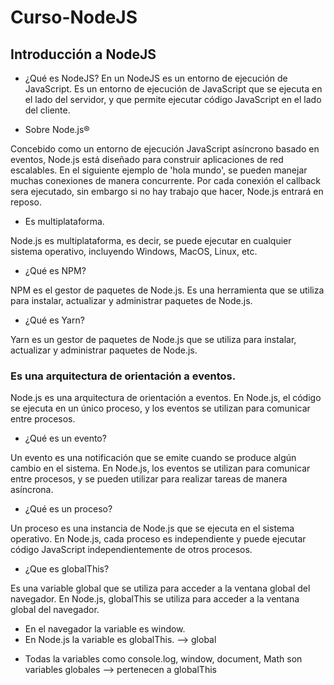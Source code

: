# Curso-NodeJS

## Introducción a NodeJS

- ¿Qué es NodeJS?
  En un NodeJS es un entorno de ejecución de JavaScript.
  Es un entorno de ejecución de JavaScript que se ejecuta en el lado del servidor,
  y que permite ejecutar código JavaScript en el lado del cliente.

- Sobre Node.js®

Concebido como un entorno de ejecución JavaScript asíncrono basado en eventos, Node.js está diseñado para construir aplicaciones de red escalables. En el siguiente ejemplo de 'hola mundo', se pueden manejar muchas conexiones de manera concurrente. Por cada conexión el callback sera ejecutado, sin embargo si no hay trabajo que hacer, Node.js entrará en reposo.

- Es multiplataforma.

Node.js es multiplataforma, es decir, se puede ejecutar en cualquier sistema operativo, incluyendo Windows, MacOS, Linux, etc.

- ¿Qué es NPM?

NPM es el gestor de paquetes de Node.js. Es una herramienta que se utiliza para instalar, actualizar y administrar paquetes de Node.js.

- ¿Qué es Yarn?

Yarn es un gestor de paquetes de Node.js que se utiliza para instalar, actualizar y administrar paquetes de Node.js.

### Es una arquitectura de orientación a eventos.

Node.js es una arquitectura de orientación a eventos. En Node.js, el código se ejecuta en un único proceso, y los eventos se utilizan para comunicar entre procesos.

- ¿Qué es un evento?

Un evento es una notificación que se emite cuando se produce algún cambio en el sistema. En Node.js, los eventos se utilizan para comunicar entre procesos, y se pueden utilizar para realizar tareas de manera asíncrona.

- ¿Qué es un proceso?

Un proceso es una instancia de Node.js que se ejecuta en el sistema operativo. En Node.js, cada proceso es independiente y puede ejecutar código JavaScript independientemente de otros procesos.

- ¿Que es globalThis?

Es una variable global que se utiliza para acceder a la ventana global del navegador. En Node.js, globalThis se utiliza para acceder a la ventana global del navegador.

- En el navegador la variable es window.
- En Node.js la variable es globalThis. --> global

* Todas la variables como console.log, window, document, Math son variables globales --> pertenecen a globalThis
